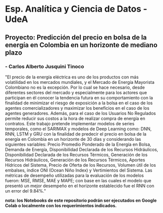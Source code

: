 # Esp. Analítica y Ciencia de Datos - UdeA
## Proyecto: Predicción del precio en bolsa de la energía en Colombia en un horizonte de mediano plazo
### - Carlos Alberto Jusquini Tinoco

"El precio de la energía eléctrica es uno de los productos con más volatilidad en los mercados mundiales, y el Mercado de Energía Mayorista Colombiano no es la excepción. Por lo cual se hace necesario, desde diferentes sectores del mercado y especialmente para los actores que participan en él conocer la tendencia futura en su comportamiento con la finalidad de minimizar el riesgo de exposición a la bolsa en el caso de los agentes comercializadores y maximizar los beneficios en el caso de los agentes generadores. Además, para el caso de los Usuarios No Regulados permite reducir sus costos a la hora de realizar compra de energía en contratos.
Este trabajo pretende implementar modelos de series temporales, como el SARIMAX y modelos de Deep Learning como: DNN, RNN, LSTM y GRU con la finalidad de predecir el precio en bolsa de la energía en Colombia en un horizonte de 30 días y considerando las siguientes variables: Precio Promedio Ponderado de la Energía en Bolsa, Demanda de Energía, Disponibilidad Declarada de los Recursos Hidráulicos, Disponibilidad Declarada de los Recursos Térmicos, Generación de los Recursos Hidráulicos, Generación de los Recursos Térmicos, Aportes Hídricos del Sistema, Precio de Oferta de los Recursos, Volumen útil de los embalses, índice ONI (Ocean Niño Index) y Vertimientos del Sistema. Las métricas de desempeño utilizadas para la evaluación de los modelos fueron: MSE, RMSE, MAE y MAPE; con base en las cuales el modelo que presentó un mejor desempeño en el horizonte establecido fue el RNN con un error del 9.84%."

**nota: los Notebooks de este repositorio podrán ser ejecutados en Google Colab o localmente con los requerimientos indicados.**
